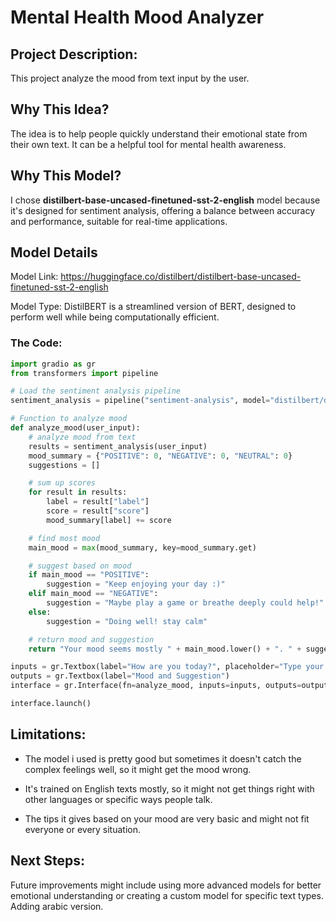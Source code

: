 # Mental Health Mood Analyzer
## Project Description: 
This project analyze the mood from text input by the user.

## Why This Idea?
The idea is to help people quickly understand their emotional state from their own text. It can be a helpful tool for mental health awareness.

## Why This Model?
I chose **distilbert-base-uncased-finetuned-sst-2-english** model because it's designed for sentiment analysis, offering a balance between accuracy and performance, suitable for real-time applications.

## Model Details
Model Link: https://huggingface.co/distilbert/distilbert-base-uncased-finetuned-sst-2-english

Model Type: DistilBERT is a streamlined version of BERT, designed to perform well while being computationally efficient.

### The Code:
```python
import gradio as gr
from transformers import pipeline

# Load the sentiment analysis pipeline
sentiment_analysis = pipeline("sentiment-analysis", model="distilbert/distilbert-base-uncased-finetuned-sst-2-english")

# Function to analyze mood
def analyze_mood(user_input):
    # analyze mood from text
    results = sentiment_analysis(user_input)
    mood_summary = {"POSITIVE": 0, "NEGATIVE": 0, "NEUTRAL": 0}
    suggestions = []

    # sum up scores
    for result in results:
        label = result["label"]
        score = result["score"]
        mood_summary[label] += score

    # find most mood
    main_mood = max(mood_summary, key=mood_summary.get)

    # suggest based on mood
    if main_mood == "POSITIVE":
        suggestion = "Keep enjoying your day :)"
    elif main_mood == "NEGATIVE":
        suggestion = "Maybe play a game or breathe deeply could help!"
    else:
        suggestion = "Doing well! stay calm"

    # return mood and suggestion
    return "Your mood seems mostly " + main_mood.lower() + ". " + suggestion

inputs = gr.Textbox(label="How are you today?", placeholder="Type your feelings here...")
outputs = gr.Textbox(label="Mood and Suggestion")
interface = gr.Interface(fn=analyze_mood, inputs=inputs, outputs=outputs, title="Mood Analyzer with Suggestions")

interface.launch()
```

## Limitations:
- The model i used is pretty good but sometimes it doesn't catch the complex feelings well, so it might get the mood wrong.

- It's trained on English texts mostly, so it might not get things right with other languages or specific ways people talk.

- The tips it gives based on your mood are very basic and might not fit everyone or every situation.

## Next Steps:
Future improvements might include using more advanced models for better emotional understanding or creating a custom model for specific text types. Adding arabic version.
